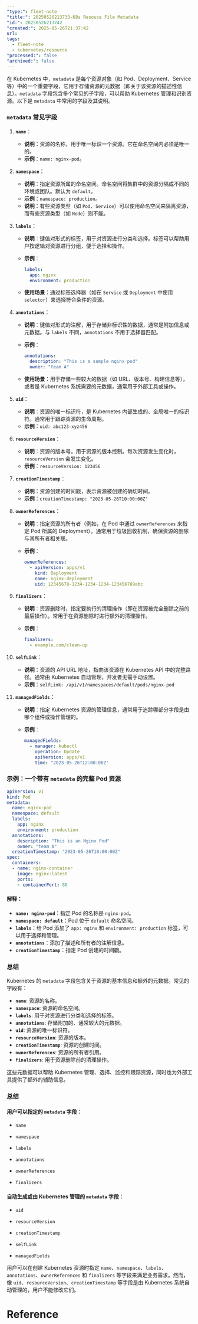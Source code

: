 ```yaml
---
"type:": fleet-note
"title:": 20250526213733-K8s Resouce File Metadata
"id:": 20250526213742
"created:": 2025-05-26T21:37:42
url: 
tags:
  - fleet-note
  - kubernetes/resource
"processed:": false
"archived:": false
---
```

在 Kubernetes 中，`metadata` 是每个资源对象（如 Pod、Deployment、Service 等）中的一个重要字段，它用于存储资源的元数据（即关于该资源的描述性信息）。`metadata` 字段包含多个常见的子字段，可以帮助 Kubernetes 管理和识别资源。以下是 `metadata` 中常用的字段及其说明。

### `metadata` 常见字段

1. **`name`**：

   * **说明**：资源的名称，用于唯一标识一个资源。它在命名空间内必须是唯一的。
   * **示例**：`name: nginx-pod`。

2. **`namespace`**：

   * **说明**：指定资源所属的命名空间。命名空间将集群中的资源分隔成不同的环境或团队。默认为 `default`。
   * **示例**：`namespace: production`。
   * **说明**：有些资源类型（如 `Pod`、`Service`）可以使用命名空间来隔离资源，而有些资源类型（如 `Node`）则不能。

3. **`labels`**：

   * **说明**：键值对形式的标签，用于对资源进行分类和选择。标签可以帮助用户按逻辑对资源进行分组，便于选择和操作。
   * **示例**：

     ```yaml
     labels:
       app: nginx
       environment: production
     ```
   * **使用场景**：通过标签选择器（如在 `Service` 或 `Deployment` 中使用 `selector`）来选择符合条件的资源。

4. **`annotations`**：

   * **说明**：键值对形式的注解，用于存储非标识性的数据，通常是附加信息或元数据。与 `labels` 不同，`annotations` 不用于选择器匹配。
   * **示例**：

     ```yaml
     annotations:
       description: "This is a sample nginx pod"
       owner: "team A"
     ```
   * **使用场景**：用于存储一些较大的数据（如 URL、版本号、构建信息等），或者是 Kubernetes 系统需要的元数据，通常用于外部工具或操作。

5. **`uid`**：

   * **说明**：资源的唯一标识符，是 Kubernetes 内部生成的、全局唯一的标识符。通常用于跟踪资源的生命周期。
   * **示例**：`uid: abc123-xyz456`

6. **`resourceVersion`**：

   * **说明**：资源的版本号，用于资源的版本控制。每次资源发生变化时，`resourceVersion` 会发生变化。
   * **示例**：`resourceVersion: 123456`

7. **`creationTimestamp`**：

   * **说明**：资源创建的时间戳，表示资源被创建的确切时间。
   * **示例**：`creationTimestamp: "2023-05-26T10:00:00Z"`

8. **`ownerReferences`**：

   * **说明**：指定资源的所有者（例如，在 Pod 中通过 `ownerReferences` 来指定 Pod 所属的 Deployment）。通常用于垃圾回收机制，确保资源的删除与其所有者相关联。
   * **示例**：

     ```yaml
     ownerReferences:
       - apiVersion: apps/v1
         kind: Deployment
         name: nginx-deployment
         uid: 12345678-1234-1234-1234-123456789abc
     ```

9. **`finalizers`**：

   * **说明**：资源删除时，指定要执行的清理操作（即在资源被完全删除之前的最后操作）。常用于在资源删除时进行额外的清理操作。
   * **示例**：

     ```yaml
     finalizers:
       - example.com/clean-up
     ```

10. **`selfLink`**：

    * **说明**：资源的 API URL 地址，指向该资源在 Kubernetes API 中的完整路径。通常由 Kubernetes 自动管理，开发者无需手动设置。
    * **示例**：`selfLink: /api/v1/namespaces/default/pods/nginx-pod`

11. **`managedFields`**：

    * **说明**：指定 Kubernetes 资源的管理信息，通常用于追踪哪部分字段是由哪个组件或操作管理的。
    * **示例**：

      ```yaml
      managedFields:
        - manager: kubectl
          operation: Update
          apiVersion: apps/v1
          time: "2023-05-26T12:00:00Z"
      ```

### 示例：一个带有 `metadata` 的完整 Pod 资源

```yaml
apiVersion: v1
kind: Pod
metadata:
  name: nginx-pod
  namespace: default
  labels:
    app: nginx
    environment: production
  annotations:
    description: "This is an Nginx Pod"
    owner: "team A"
  creationTimestamp: "2023-05-26T10:00:00Z"
spec:
  containers:
  - name: nginx-container
    image: nginx:latest
    ports:
    - containerPort: 80
```

#### 解释：

* **`name: nginx-pod`**：指定 Pod 的名称是 `nginx-pod`。
* **`namespace: default`**：Pod 位于 `default` 命名空间。
* **`labels`**：给 Pod 添加了 `app: nginx` 和 `environment: production` 标签，可以用于选择和管理。
* **`annotations`**：添加了描述和所有者的注解信息。
* **`creationTimestamp`**：指定 Pod 创建的时间戳。

### 总结

Kubernetes 的 `metadata` 字段包含关于资源的基本信息和额外的元数据。常见的字段有：

* **`name`**: 资源的名称。
* **`namespace`**: 资源的命名空间。
* **`labels`**: 用于对资源进行分类和选择的标签。
* **`annotations`**: 存储附加的、通常较大的元数据。
* **`uid`**: 资源的唯一标识符。
* **`resourceVersion`**: 资源的版本。
* **`creationTimestamp`**: 资源的创建时间。
* **`ownerReferences`**: 资源的所有者引用。
* **`finalizers`**: 用于资源删除前的清理操作。

这些元数据可以帮助 Kubernetes 管理、选择、监控和跟踪资源，同时也为外部工具提供了额外的辅助信息。


### 总结

#### 用户可以指定的 `metadata` 字段：

- `name`
    
- `namespace`
    
- `labels`
    
- `annotations`
    
- `ownerReferences`
    
- `finalizers`
    

#### 自动生成或由 Kubernetes 管理的 `metadata` 字段：

- `uid`
    
- `resourceVersion`
    
- `creationTimestamp`
    
- `selfLink`
    
- `managedFields`
    

用户可以在创建 Kubernetes 资源时指定 `name`、`namespace`、`labels`、`annotations`、`ownerReferences` 和 `finalizers` 等字段来满足业务需求。然而，像 `uid`、`resourceVersion`、`creationTimestamp` 等字段是由 Kubernetes 系统自动管理的，用户不能修改它们。
# Reference